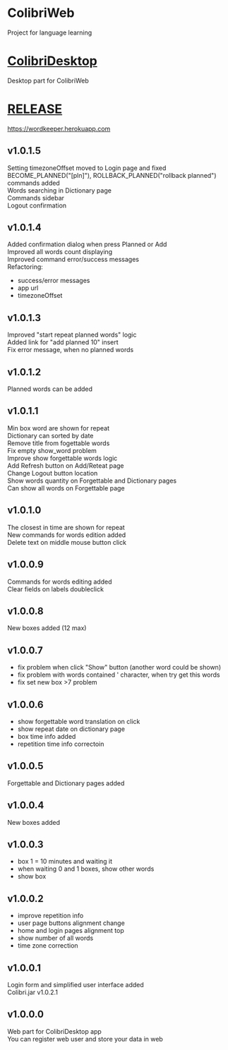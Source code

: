 # ColibriWeb
Project for language learning

# [ColibriDesktop](https://github.com/olegGit42/LangLearnDesktop)
Desktop part for ColibriWeb

# [RELEASE](https://wordkeeper.herokuapp.com)
https://wordkeeper.herokuapp.com

## v1.0.1.5
Setting timezoneOffset moved to Login page and fixed  
BECOME_PLANNED("[pln]"), ROLLBACK_PLANNED("rollback planned") commands added  
Words searching in Dictionary page  
Commands sidebar  
Logout confirmation

## v1.0.1.4
Added confirmation dialog when press Planned or Add  
Improved all words count displaying  
Improved command error/success messages  
Refactoring:
 - success/error messages
 - app url
 - timezoneOffset

## v1.0.1.3
Improved "start repeat planned words" logic  
Added link for "add planned 10" insert  
Fix error message, when no planned words

## v1.0.1.2
Planned words can be added

## v1.0.1.1
Min box word are shown for repeat  
Dictionary can sorted by date  
Remove title from fogettable words  
Fix empty show_word problem  
Improve show forgettable words logic  
Add Refresh button on Add/Reteat page  
Change Logout button location  
Show words quantity on Forgettable and Dictionary pages  
Can show all words on Forgettable page

## v1.0.1.0
The closest in time are shown for repeat  
New commands for words edition added  
Delete text on middle mouse button click

## v1.0.0.9
Commands for words editing added  
Clear fields on labels doubleclick

## v1.0.0.8
New boxes added (12 max)

## v1.0.0.7
 - fix problem when click "Show" button (another word could be shown)
 - fix problem with words contained ' character, when try get this words
 - fix set new box >7 problem

## v1.0.0.6
 - show forgettable word translation on click
 - show repeat date on dictionary page
 - box time info added
 - repetition time info correctoin

## v1.0.0.5
Forgettable and Dictionary pages added

## v1.0.0.4
New boxes added

## v1.0.0.3
 - box 1 = 10 minutes and waiting it
 - when waiting 0 and 1 boxes, show other words
 - show box

## v1.0.0.2
 - improve repetition info
 - user page buttons alignment change
 - home and login pages alignment top
 - show number of all words
 - time zone correction

## v1.0.0.1
Login form and simplified user interface added  
Colibri.jar v1.0.2.1

## v1.0.0.0
Web part for ColibriDesktop app  
You can register web user and store your data in web